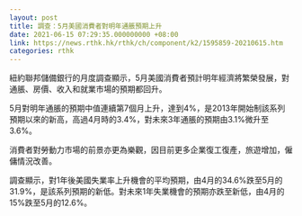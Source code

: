 ```yaml
---
layout: post
title: 調查：5月美國消費者對明年通脹預期上升
date: 2021-06-15 07:29:35.000000000 +08:00
link: https://news.rthk.hk/rthk/ch/component/k2/1595859-20210615.htm
categories: rthk
---
```


紐約聯邦儲備銀行的月度調查顯示，5月美國消費者預計明年經濟將繁榮發展，對通脹、房價、收入和就業市場的預期都回升。

5月對明年通脹的預期中值連續第7個月上升，達到4%，是2013年開始制該系列預期以來的新高，高過4月時的3.4%，對未來3年通脹的預期由3.1%微升至3.6%。

消費者對勞動力市場的前景亦更為樂觀，因目前更多企業復工復產，旅遊增加，僱傭情況改善。

調查顯示，對1年後美國失業率上升機會的平均預期，由4月的34.6%跌至5月的31.9%，是該系列預期的新低。對未來1年失業機會的預期亦跌至新低，由4月的15%跌至5月的12.6%。
